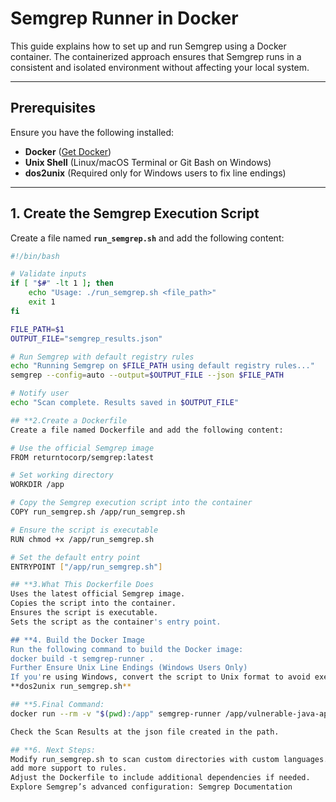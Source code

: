 # Semgrep Runner in Docker

This guide explains how to set up and run Semgrep using a Docker container. The containerized approach ensures that Semgrep runs in a consistent and isolated environment without affecting your local system.

---

## **Prerequisites**
Ensure you have the following installed:
- **Docker** ([Get Docker](https://docs.docker.com/get-docker/))
- **Unix Shell** (Linux/macOS Terminal or Git Bash on Windows)
- **dos2unix** (Required only for Windows users to fix line endings)

---

## **1. Create the Semgrep Execution Script**
Create a file named **`run_semgrep.sh`** and add the following content:

```bash
#!/bin/bash

# Validate inputs
if [ "$#" -lt 1 ]; then
    echo "Usage: ./run_semgrep.sh <file_path>"
    exit 1
fi

FILE_PATH=$1
OUTPUT_FILE="semgrep_results.json"

# Run Semgrep with default registry rules
echo "Running Semgrep on $FILE_PATH using default registry rules..."
semgrep --config=auto --output=$OUTPUT_FILE --json $FILE_PATH

# Notify user
echo "Scan complete. Results saved in $OUTPUT_FILE"

## **2.Create a Dockerfile
Create a file named Dockerfile and add the following content:

# Use the official Semgrep image
FROM returntocorp/semgrep:latest

# Set working directory
WORKDIR /app

# Copy the Semgrep execution script into the container
COPY run_semgrep.sh /app/run_semgrep.sh

# Ensure the script is executable
RUN chmod +x /app/run_semgrep.sh

# Set the default entry point
ENTRYPOINT ["/app/run_semgrep.sh"]

## **3.What This Dockerfile Does
Uses the latest official Semgrep image.
Copies the script into the container.
Ensures the script is executable.
Sets the script as the container's entry point.

## **4. Build the Docker Image
Run the following command to build the Docker image:
docker build -t semgrep-runner .
Further Ensure Unix Line Endings (Windows Users Only)
If you're using Windows, convert the script to Unix format to avoid execution errors: 
**dos2unix run_semgrep.sh**

## **5.Final Command:
docker run --rm -v "$(pwd):/app" semgrep-runner /app/vulnerable-java-application-main

Check the Scan Results at the json file created in the path.

## **6. Next Steps:
Modify run_semgrep.sh to scan custom directories with custom languages.
add more support to rules.
Adjust the Dockerfile to include additional dependencies if needed.
Explore Semgrep’s advanced configuration: Semgrep Documentation
